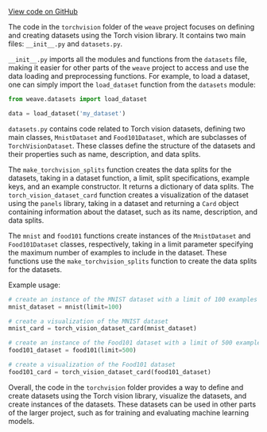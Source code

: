 [View code on GitHub](https://github.com/wandb/weave/.autodoc/docs/json/weave/ecosystem/torchvision)

The code in the `torchvision` folder of the `weave` project focuses on defining and creating datasets using the Torch vision library. It contains two main files: `__init__.py` and `datasets.py`.

`__init__.py` imports all the modules and functions from the `datasets` file, making it easier for other parts of the `weave` project to access and use the data loading and preprocessing functions. For example, to load a dataset, one can simply import the `load_dataset` function from the `datasets` module:

```python
from weave.datasets import load_dataset

data = load_dataset('my_dataset')
```

`datasets.py` contains code related to Torch vision datasets, defining two main classes, `MnistDataset` and `Food101Dataset`, which are subclasses of `TorchVisionDataset`. These classes define the structure of the datasets and their properties such as name, description, and data splits.

The `make_torchvision_splits` function creates the data splits for the datasets, taking in a dataset function, a limit, split specifications, example keys, and an example constructor. It returns a dictionary of data splits. The `torch_vision_dataset_card` function creates a visualization of the dataset using the `panels` library, taking in a dataset and returning a `Card` object containing information about the dataset, such as its name, description, and data splits.

The `mnist` and `food101` functions create instances of the `MnistDataset` and `Food101Dataset` classes, respectively, taking in a limit parameter specifying the maximum number of examples to include in the dataset. These functions use the `make_torchvision_splits` function to create the data splits for the datasets.

Example usage:

```python
# create an instance of the MNIST dataset with a limit of 100 examples
mnist_dataset = mnist(limit=100)

# create a visualization of the MNIST dataset
mnist_card = torch_vision_dataset_card(mnist_dataset)

# create an instance of the Food101 dataset with a limit of 500 examples
food101_dataset = food101(limit=500)

# create a visualization of the Food101 dataset
food101_card = torch_vision_dataset_card(food101_dataset)
```

Overall, the code in the `torchvision` folder provides a way to define and create datasets using the Torch vision library, visualize the datasets, and create instances of the datasets. These datasets can be used in other parts of the larger project, such as for training and evaluating machine learning models.

